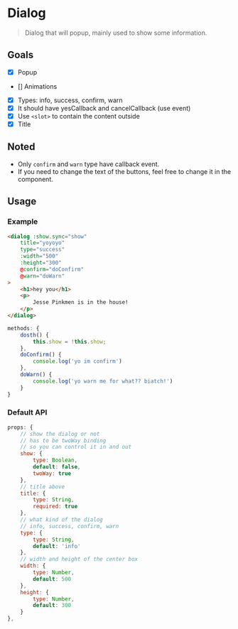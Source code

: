# Dialog

> Dialog that will popup, mainly used to show some information.

## Goals

 * [x] Popup
 * [] Animations
 * [x] Types: info, success, confirm, warn
 * [x] It should have yesCallback and cancelCallback (use event)
 * [x] Use `<slot>` to contain the content outside
 * [x] Title

## Noted

 * Only `confirm` and `warn` type have callback event.
 * If you need to change the text of the buttons, feel free to change it in the component.

## Usage

### Example

```html
<dialog :show.sync="show"
    title="yoyoyo"
    type="success"
    :width="500"
    :height="300"
    @confirm="doConfirm"
    @warn="doWarn"
>
    <h1>hey you</h1>
    <p>
        Jesse Pinkmen is in the house!
    </p>
</dialog>
```

```javascript
methods: {
    dosth() {
        this.show = !this.show;
    },
    doConfirm() {
        console.log('yo im confirm')
    },
    doWarn() {
        console.log('yo warn me for what?? biatch!')
    }
}
```

### Default API
```javascript
props: {
    // show the dialog or not
    // has to be twoWay binding
    // so you can control it in and out
    show: {
        type: Boolean,
        default: false,
        twoWay: true
    },
    // title above
    title: {
        type: String,
        required: true
    },
    // what kind of the dialog
    // info, success, confirm, warn
    type: {
        type: String,
        default: 'info'
    },
    // width and height of the center box
    width: {
        type: Number,
        default: 500
    },
    height: {
        type: Number,
        default: 300
    }
},
```
